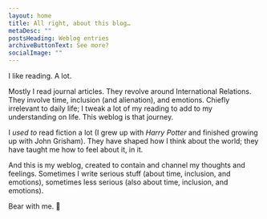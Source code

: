 ```yaml
---
layout: home
title: All right, about this blog…
metaDesc: ""
postsHeading: Weblog entries
archiveButtonText: See more?
socialImage: ""
---
```

I like reading. A lot.

Mostly I read journal articles. They revolve around International Relations. They involve time, inclusion (and alienation), and emotions. Chiefly irrelevant to daily life; I tweak a lot of my reading to add to my understanding on life. This weblog is that journey.

I *used to* read fiction a lot (I grew up with *Harry Potter* and finished growing up with John Grisham). They have shaped how I think about the world; they have taught me how to feel about it, in it.

And this is my weblog, created to contain and channel my thoughts and feelings. Sometimes I write serious stuff (about time, inclusion, and emotions), sometimes less serious (also about time, inclusion, and emotions).

Bear with me. 🐻